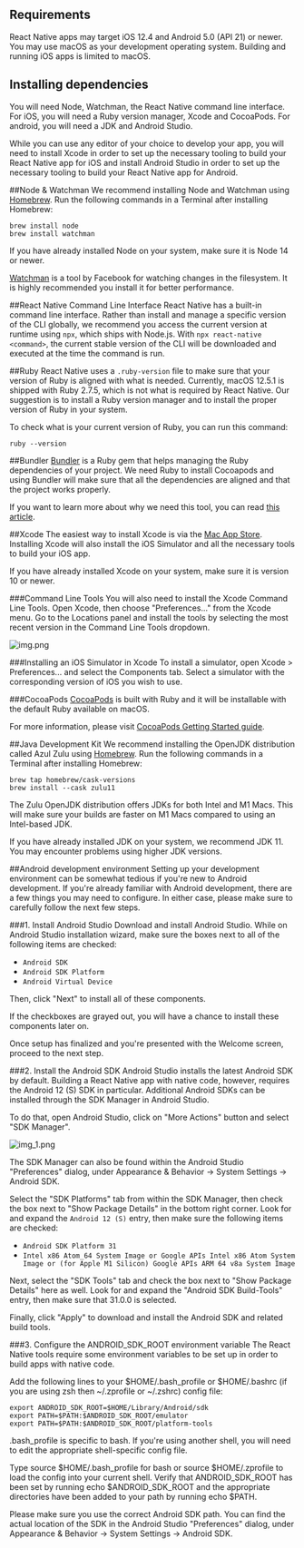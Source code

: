## Requirements

React Native apps may target iOS 12.4 and Android 5.0 (API 21) or newer. You may use macOS as your development operating system. Building and running iOS apps is limited to macOS.

## Installing dependencies
You will need Node, Watchman, the React Native command line interface. For iOS, you will need a Ruby version manager, Xcode and CocoaPods. For android, you will need a JDK and Android Studio.

While you can use any editor of your choice to develop your app, you will need to install Xcode in order to set up the necessary tooling to build your React Native app for iOS and install Android Studio in order to set up the necessary tooling to build your React Native app for Android.

##Node & Watchman
We recommend installing Node and Watchman using [Homebrew](http://brew.sh/). Run the following commands in a Terminal after installing Homebrew:

```
brew install node
brew install watchman
```

If you have already installed Node on your system, make sure it is Node 14 or newer.

[Watchman](https://facebook.github.io/watchman) is a tool by Facebook for watching changes in the filesystem. It is highly recommended you install it for better performance.

##React Native Command Line Interface
React Native has a built-in command line interface. Rather than install and manage a specific version of the CLI globally, we recommend you access the current version at runtime using `npx`, which ships with Node.js. With `npx react-native <command>`, the current stable version of the CLI will be downloaded and executed at the time the command is run.

##Ruby
React Native uses a `.ruby-version` file to make sure that your version of Ruby is aligned with what is needed. Currently, macOS 12.5.1 is shipped with Ruby 2.7.5, which is not what is required by React Native. Our suggestion is to install a Ruby version manager and to install the proper version of Ruby in your system.

To check what is your current version of Ruby, you can run this command:

```
ruby --version
```

##Bundler
[Bundler](https://bundler.io/) is a Ruby gem that helps managing the Ruby dependencies of your project. We need Ruby to install Cocoapods and using Bundler will make sure that all the dependencies are aligned and that the project works properly.

If you want to learn more about why we need this tool, you can read [this article](https://bundler.io/guides/rationale.html#bundlers-purpose-and-rationale).

##Xcode
The easiest way to install Xcode is via the [Mac App Store](https://itunes.apple.com/us/app/xcode/id497799835?mt=12). Installing Xcode will also install the iOS Simulator and all the necessary tools to build your iOS app.

If you have already installed Xcode on your system, make sure it is version 10 or newer.

###Command Line Tools
You will also need to install the Xcode Command Line Tools. Open Xcode, then choose "Preferences..." from the Xcode menu. Go to the Locations panel and install the tools by selecting the most recent version in the Command Line Tools dropdown.

![img.png](https://reactnative.dev/assets/images/GettingStartedXcodeCommandLineTools-8259be8d3ab8575bec2b71988163c850.png)

###Installing an iOS Simulator in Xcode
To install a simulator, open Xcode > Preferences... and select the Components tab. Select a simulator with the corresponding version of iOS you wish to use.

###CocoaPods
[CocoaPods](https://cocoapods.org/) is built with Ruby and it will be installable with the default Ruby available on macOS.

For more information, please visit [CocoaPods Getting Started guide](https://guides.cocoapods.org/using/getting-started.html).

##Java Development Kit
We recommend installing the OpenJDK distribution called Azul Zulu using [Homebrew](http://brew.sh/). Run the following commands in a Terminal after installing Homebrew:

```
brew tap homebrew/cask-versions
brew install --cask zulu11
```

The Zulu OpenJDK distribution offers JDKs for both Intel and M1 Macs. This will make sure your builds are faster on M1 Macs compared to using an Intel-based JDK.

If you have already installed JDK on your system, we recommend JDK 11. You may encounter problems using higher JDK versions.

##Android development environment
Setting up your development environment can be somewhat tedious if you're new to Android development. If you're already familiar with Android development, there are a few things you may need to configure. In either case, please make sure to carefully follow the next few steps.

###1. Install Android Studio
   Download and install Android Studio. While on Android Studio installation wizard, make sure the boxes next to all of the following items are checked:

- `Android SDK`
- `Android SDK Platform`
- `Android Virtual Device`

Then, click "Next" to install all of these components.

If the checkboxes are grayed out, you will have a chance to install these components later on.

Once setup has finalized and you're presented with the Welcome screen, proceed to the next step.

###2. Install the Android SDK
   Android Studio installs the latest Android SDK by default. Building a React Native app with native code, however, requires the Android 12 (S) SDK in particular. Additional Android SDKs can be installed through the SDK Manager in Android Studio.

To do that, open Android Studio, click on "More Actions" button and select "SDK Manager".

![img_1.png](https://reactnative.dev/assets/images/GettingStartedAndroidStudioWelcomeMacOS-64c618ea062865fedece6dd5f7b78fa4.png)

The SDK Manager can also be found within the Android Studio "Preferences" dialog, under Appearance & Behavior → System Settings → Android SDK.

Select the "SDK Platforms" tab from within the SDK Manager, then check the box next to "Show Package Details" in the bottom right corner. Look for and expand the `Android 12 (S)` entry, then make sure the following items are checked:

- `Android SDK Platform 31`
- `Intel x86 Atom_64 System Image or Google APIs Intel x86 Atom System Image or (for Apple M1 Silicon) Google APIs ARM 64 v8a System Image`

Next, select the "SDK Tools" tab and check the box next to "Show Package Details" here as well. Look for and expand the "Android SDK Build-Tools" entry, then make sure that 31.0.0 is selected.

Finally, click "Apply" to download and install the Android SDK and related build tools.

###3. Configure the ANDROID_SDK_ROOT environment variable
   The React Native tools require some environment variables to be set up in order to build apps with native code.

Add the following lines to your $HOME/.bash_profile or $HOME/.bashrc (if you are using zsh then ~/.zprofile or ~/.zshrc) config file:

```
export ANDROID_SDK_ROOT=$HOME/Library/Android/sdk
export PATH=$PATH:$ANDROID_SDK_ROOT/emulator
export PATH=$PATH:$ANDROID_SDK_ROOT/platform-tools
```

.bash_profile is specific to bash. If you're using another shell, you will need to edit the appropriate shell-specific config file.

Type source $HOME/.bash_profile for bash or source $HOME/.zprofile to load the config into your current shell. Verify that ANDROID_SDK_ROOT has been set by running echo $ANDROID_SDK_ROOT and the appropriate directories have been added to your path by running echo $PATH.

Please make sure you use the correct Android SDK path. You can find the actual location of the SDK in the Android Studio "Preferences" dialog, under Appearance & Behavior → System Settings → Android SDK.
